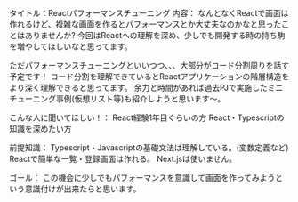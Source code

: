 タイトル：Reactパフォーマンスチューニング
内容：
なんとなくReactで画面は作れるけど、複雑な画面を作るとパフォーマンスとか大丈夫なのかなと思ったことはありませんか?
今回はReactへの理解を深め、少しでも開発する時の持ち駒を増やしてほしいなと思ってます。

ただパフォーマンスチューニングといいつつ、、、大部分がコード分割周りを話す予定です！
コード分割を理解できているとReactアプリケーションの階層構造をより深く理解できると思ってます。
余力と時間があれば過去PJで実施したミニチューニング事例(仮想リスト等)も紹介しようと思います～。

こんな人に聞いてほしい！：
React経験1年目ぐらいの方
React・Typescriptの知識を深めたい方

前提知識：
Typescript・Javascriptの基礎文法は理解している。(変数定義など)
Reactで簡単な一覧・登録画面は作れる。
Next.jsは使いません。

ゴール： 
この機会に少しでもパフォーマンスを意識して画面を作ってみようという意識付けが出来たらと思います。